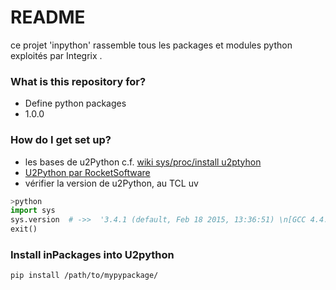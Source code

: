 # README #

ce projet 'inpython' rassemble tous les packages et modules python exploités par Integrix .

### What is this repository for? ###

* Define python packages
* 1.0.0


### How do I get set up? ###

* les bases de u2Python c.f. [wiki sys/proc/install u2ptyhon](https://wiki.infodata.lu/sys/proc/install_u2python)
* [U2Python par RocketSoftware](https://docs.rocketsoftware.com/bundle/UniVerse_PythonUserGuide_V1134/resource/UniVerse_PythonUserGuide_V1134.pdf)
* vérifier la version de u2Python, au TCL uv 
```python
>python 
import sys
sys.version  # ->>  '3.4.1 (default, Feb 18 2015, 13:36:51) \n[GCC 4.4.7 20120313 (Red Hat 4.4.7-3)]'
exit()
```

### Install inPackages into U2python 

`pip install /path/to/mypypackage/`


